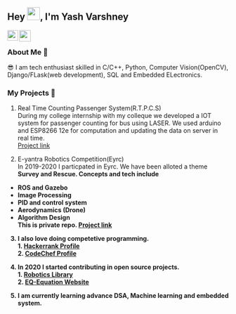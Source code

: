 ## Hey <img src="https://github.com/TheDudeThatCode/TheDudeThatCode/blob/master/Assets/Hi.gif" width="29px">, I'm Yash Varshney

<a href="https://www.linkedin.com/in/yash-varshney-/">
  <img align="left" width="24px" src="https://cdn.jsdelivr.net/npm/simple-icons@v3/icons/linkedin.svg"  />
</a>

<a href="mailto:yash.varshney003@gmail.com">
  <img align="left" width="26px" src="https://cdn.jsdelivr.net/npm/simple-icons@v3/icons/gmail.svg" />
</a>
<br />

### About Me 🚀
😎 I am tech enthusiast skilled in C/C++, Python, Computer Vision(OpenCV), Django/FLask(web development), SQL and Embedded ELectronics.


### My Projects 🙌
 1. Real Time Counting Passenger System(R.T.P.C.S)<br>
  During my college internship with my colleque we developed a IOT system for passenger counting  for bus using LASER. We used arduino and ESP8266 12e for computation and updating the data on server in real time. <br>
 [Project link](https://github.com/yashvarshney003/Real-Time-Passenger-Counting-System-)
 
2. E-yantra Robotics Competition(Eyrc)<br>
 In 2019-2020 I particpated in Eyrc. We have been alloted a theme <b>Survey and Rescue<b>. Concepts and tech include
  * ROS and Gazebo
  * Image Processing
  * PID and control system
  * Aerodynamics (Drone)
  * Algorithm Design<br>
  This is private repo.
  [Project link](https://github.com/yashvarshney003/Eyantra-Rescue-and-survey)
 3. I also love doing competetive programming.<br>
              1. [Hackerrank Profile](https://www.hackerrank.com/yash_varshney003)<br>
              2. [CodeChef Profile](https://www.codechef.com/users/varshney3)

 4. In 2020 I started contributing in open source projects.<br>
              1. [Robotics Library](https://github.com/AtsushiSakai/PythonRobotics)<br>
              2. [EQ-Equation Website](https://github.com/girlscript/EQEquation-Website)<br>
 5. I am currently learning advance DSA, Machine learning and embedded system.
